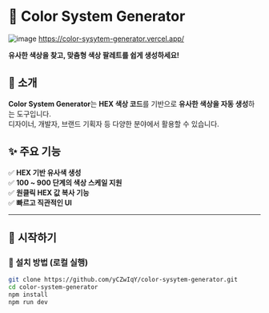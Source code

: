 # 🎨 Color System Generator

![image](https://github.com/user-attachments/assets/e8a4ea58-7734-4a73-ba53-2f533b8877c0)
https://color-sysytem-generator.vercel.app/<br/>

**유사한 색상을 찾고, 맞춤형 색상 팔레트를 쉽게 생성하세요!**

## 🔹 소개
**Color System Generator**는 **HEX 색상 코드**를 기반으로 **유사한 색상을 자동 생성**하는 도구입니다.  
디자이너, 개발자, 브랜드 기획자 등 다양한 분야에서 활용할 수 있습니다.

## ✨ 주요 기능
✅ **HEX 기반 유사색 생성**  
✅ **100 ~ 900 단계의 색상 스케일 지원**  
✅ **원클릭 HEX 값 복사 기능**<br/>
✅ **빠르고 직관적인 UI**

---

## 🚀 시작하기

### 🔧 설치 방법 (로컬 실행)
```sh
git clone https://github.com/yCZwIqY/color-sysytem-generator.git
cd color-system-generator
npm install
npm run dev
